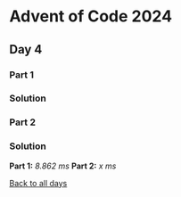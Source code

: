 # Advent of Code 2024
## Day 4
### Part 1

### Solution

### Part 2

### Solution


**Part 1:** *8.862 ms*
**Part 2:** *x ms*  

[Back to all days](/2024)